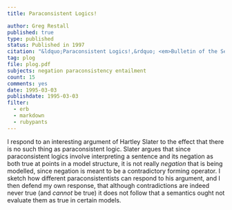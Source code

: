 ```yaml
---
title: Paraconsistent Logics!

author: Greg Restall
published: true
type: published
status: Published in 1997
citation: "&ldquo;Paraconsistent Logics!,&rdquo; <em>Bulletin of the Section of Logic of the Polish Academy of Sciences</em> 26 (1997) 156-163."
tag: plog
file: plog.pdf
subjects: negation paraconsistency entailment
count: 15
comments: yes
date: 1995-03-03
publishdate: 1995-03-03
filter:
  - erb
  - markdown
  - rubypants
---
```

I respond to an interesting argument of Hartley Slater to the effect that there is no such thing as paraconsistent logic. Slater argues that since paraconsistent logics involve interpreting a sentence and its negation as both true at points in a model structure, it is not really <em>negation</em> that is being modelled, since negation is meant to be a contradictory forming operator. I sketch how different paraconsistentists can respond to his argument, and I then defend my own response, that although contradictions are indeed never true (and <em>cannot</em> be true) it does not follow that a semantics ought not evaluate them as true in certain models.
